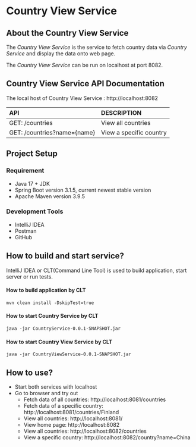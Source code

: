 # Country View Service

## About the Country View Service
The *Country View Service* is the service to fetch country data via *Country Service* 
and display the data onto web page.

The *Country View Service* can be run on localhost at port 8082.

## Country View Service API Documentation
The local host of Country View Service : http://localhost:8082

| API                         | DESCRIPTION             |
|:----------------------------|:------------------------|
| GET: /countries             | View all countries      |
| GET: /countries?name={name} | View a specific country |

## Project Setup
### Requirement
* Java 17 + JDK
* Spring Boot version 3.1.5, current newest stable version
* Apache Maven version 3.9.5

### Development Tools
* IntelliJ IDEA
* Postman
* GitHub

## How to build and start service?
IntelliJ IDEA or CLT(Command Line Tool) is used to build application, start server or run tests.

#### How to build application by CLT
```
mvn clean install -DskipTest=true
```

#### How to start Country Service by CLT
```
java -jar CountryService-0.0.1-SNAPSHOT.jar
```

#### How to start Country View Service by CLT
```
java -jar CountryViewService-0.0.1-SNAPSHOT.jar
```

## How to use?

* Start both services with localhost
* Go to browser and try out
  * Fetch data of all countries: http://localhost:8081/countries
  * Fetch data of a specific country: http://localhost:8081/countries/Finland
  * View all countries: http://localhost:8081/
  * View home page: http://localhost:8082
  * View all countries: http://localhost:8082/countries
  * View a specific country: http://localhost:8082/country?name=China

